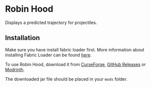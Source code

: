 # Robin Hood

Displays a predicted trajectory for projectiles.

## Installation

Make sure you have install fabric loader first. More information about installing Fabric Loader can be found [here](https://fabricmc.net/use/).

To use Robin Hood, download it from [CurseForge](https://www.curseforge.com/minecraft/mc-mods/robinhood), [GitHub Releases](https://github.com/sebastianrasor/robinhood/releases) or [Modrinth](https://modrinth.com/mod/robinhood).

The downloaded jar file should be placed in your `mods` folder.
